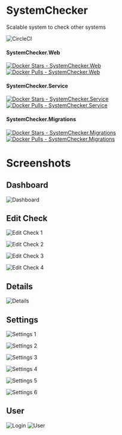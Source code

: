 # SystemChecker
Scalable system to check other systems

![CircleCI](https://img.shields.io/circleci/project/github/MattJeanes/SystemChecker.svg)

#### SystemChecker.Web
[![Docker Stars - SystemChecker.Web](https://img.shields.io/docker/stars/mattjeanes/systemchecker.web.svg)](https://hub.docker.com/r/mattjeanes/systemchecker.web/)
[![Docker Pulls - SystemChecker.Web](https://img.shields.io/docker/pulls/mattjeanes/systemchecker.web.svg)](https://hub.docker.com/r/mattjeanes/systemchecker.web/)
#### SystemChecker.Service
[![Docker Stars - SystemChecker.Service](https://img.shields.io/docker/stars/mattjeanes/systemchecker.service.svg)](https://hub.docker.com/r/mattjeanes/systemchecker.service/)
[![Docker Pulls - SystemChecker.Service](https://img.shields.io/docker/pulls/mattjeanes/systemchecker.service.svg)](https://hub.docker.com/r/mattjeanes/systemchecker.service/)
#### SystemChecker.Migrations
[![Docker Stars - SystemChecker.Migrations](https://img.shields.io/docker/stars/mattjeanes/systemchecker.migrations.svg)](https://hub.docker.com/r/mattjeanes/systemchecker.migrations/)
[![Docker Pulls - SystemChecker.Migrations](https://img.shields.io/docker/pulls/mattjeanes/systemchecker.migrations.svg)](https://hub.docker.com/r/mattjeanes/systemchecker.migrations/)

# Screenshots

## Dashboard
![Dashboard](https://i.imgur.com/dcId0ZR.png)

## Edit Check
![Edit Check 1](https://i.imgur.com/GxtfhTb.png)

![Edit Check 2](https://i.imgur.com/dSPs8kP.png)

![Edit Check 3](https://i.imgur.com/XuM3IFf.png)

![Edit Check 4](https://i.imgur.com/gYzgeWW.png)

## Details
![Details](https://i.imgur.com/bxwzhet.png)

## Settings
![Settings 1](https://i.imgur.com/7RSTPm0.png)

![Settings 2](https://i.imgur.com/fo5ViHG.png)

![Settings 3](https://i.imgur.com/aLTeUux.png)

![Settings 4](https://i.imgur.com/NfE9BJr.png)

![Settings 5](https://i.imgur.com/qvJtGvq.png)

![Settings 6](https://i.imgur.com/oUy3xzx.png)

## User
![Login](https://i.imgur.com/QCE7Ji5.png)
![User](https://i.imgur.com/RQ0ICUD.png)
